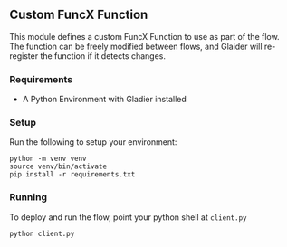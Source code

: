 ## Custom FuncX Function

This module defines a custom FuncX Function to use as part of the flow.
The function can be freely modified between flows, and Glaider will
re-register the function if it detects changes.

### Requirements

* A Python Environment with Gladier installed


### Setup

Run the following to setup your environment:

```
python -m venv venv
source venv/bin/activate
pip install -r requirements.txt
```

### Running

To deploy and run the flow, point your python shell at ``client.py``

```
python client.py
```
